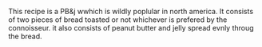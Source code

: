This recipe is a PB&j wwhich is wildly poplular in north america. It consists of two pieces of bread toasted or not whichever is prefered by the connoisseur. it also consists of peanut butter and jelly spread evnly throug the bread.